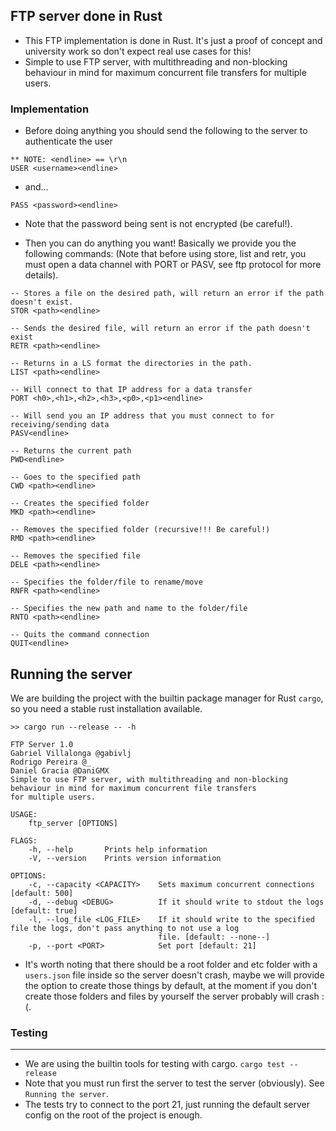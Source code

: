 ## FTP server done in Rust

- This FTP implementation is done in Rust. It's just a proof of concept and university work
  so don't expect real use cases for this!
- Simple to use FTP server, with multithreading and non-blocking behaviour in mind for maximum concurrent file transfers
  for multiple users.

### Implementation

- Before doing anything you should send the following to the server to authenticate the user

```
** NOTE: <endline> == \r\n
USER <username><endline>
```

- and...

```
PASS <password><endline>
```

- Note that the password being sent is not encrypted (be careful!).

- Then you can do anything you want! Basically we provide you the following commands: (Note
  that before using store, list and retr, you must open a data channel with PORT or PASV, see ftp protocol for more details).

```
-- Stores a file on the desired path, will return an error if the path doesn't exist.
STOR <path><endline>
```

```
-- Sends the desired file, will return an error if the path doesn't exist
RETR <path><endline>
```

```
-- Returns in a LS format the directories in the path.
LIST <path><endline>
```

```
-- Will connect to that IP address for a data transfer
PORT <h0>,<h1>,<h2>,<h3>,<p0>,<p1><endline>
```

```
-- Will send you an IP address that you must connect to for receiving/sending data
PASV<endline>
```

```
-- Returns the current path
PWD<endline>
```

```
-- Goes to the specified path
CWD <path><endline>
```

```
-- Creates the specified folder
MKD <path><endline>
```

```
-- Removes the specified folder (recursive!!! Be careful!)
RMD <path><endline>
```

```
-- Removes the specified file
DELE <path><endline>
```

```
-- Specifies the folder/file to rename/move
RNFR <path><endline>
```

```
-- Specifies the new path and name to the folder/file
RNTO <path><endline>
```

```
-- Quits the command connection
QUIT<endline>
```

## Running the server

We are building the project with the builtin package manager for Rust `cargo`, so you need a stable rust installation available.

```
>> cargo run --release -- -h

FTP Server 1.0
Gabriel Villalonga @gabivlj
Rodrigo Pereira @_
Daniel Gracia @DaniGMX
Simple to use FTP server, with multithreading and non-blocking behaviour in mind for maximum concurrent file transfers
for multiple users.

USAGE:
    ftp_server [OPTIONS]

FLAGS:
    -h, --help       Prints help information
    -V, --version    Prints version information

OPTIONS:
    -c, --capacity <CAPACITY>    Sets maximum concurrent connections [default: 500]
    -d, --debug <DEBUG>          If it should write to stdout the logs [default: true]
    -l, --log_file <LOG_FILE>    If it should write to the specified file the logs, don't pass anything to not use a log
                                 file. [default: --none--]
    -p, --port <PORT>            Set port [default: 21]
```

- It's worth noting that there should be a root folder and etc folder
  with a `users.json` file inside so the server doesn't crash, maybe we will provide the option to create those things by default, at the moment if you don't create those folders and files by yourself the server probably will crash :(.

### Testing

---

- We are using the builtin tools for testing with cargo. `cargo test --release`
- Note that you must run first the server to test the server (obviously). See `Running the server`.
- The tests try to connect to the port 21, just running the default server config on the root of the project is enough.
